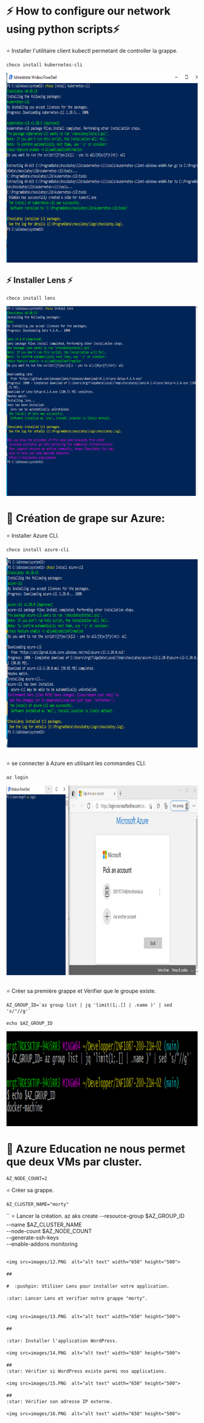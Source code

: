 # :zap: How to configure our network using python scripts:zap: 
:star: Installer l'utilitaire client kubectl permetant de controller la grappe. 
```
choco install kubernetes-cli
```
<img src=images/1.PNG  alt="alt text" width="650" height="500">

## :zap: Installer Lens :zap:

```
choco install lens
```
<img src=images/6.PNG  alt="alt text" width="650" height="500">


#  :pushpin: Création de grape sur Azure:

:star: Installer Azure CLI.
```
choco install azure-cli
```
<img src=images/7.PNG  alt="alt text" width="650" height="500">

##

:star: se connecter à Azure en utilisant les commandes CLI.

```
az login
```

<img src=images/8.PNG  alt="alt text" width="850" height="500">


##

:star: Créer sa première grappe et Vérifier que le groupe existe.

```
AZ_GROUP_ID=`az group list | jq 'limit(1;.[] | .name )' | sed 's/"//g'`

echo $AZ_GROUP_ID
```
<img src=images/11.PNG  alt="alt text" width="850" height="250">


##

#  :pushpin: Azure Education ne nous permet que deux VMs par cluster.

```
AZ_NODE_COUNT=2 
```

:star: Créer sa grappe.
```
AZ_CLUSTER_NAME="morty"
```
``
:star: Lancer la création.
az aks create --resource-group $AZ_GROUP_ID \
                --name $AZ_CLUSTER_NAME \
              --node-count $AZ_NODE_COUNT \
              --generate-ssh-keys \
              --enable-addons monitoring
```            

<img src=images/12.PNG  alt="alt text" width="650" height="500">

##

#  :pushpin: Utiliser Lens pour installer votre application.

:star: Lancer Lens et verifier notre grappe "morty".


<img src=images/13.PNG  alt="alt text" width="650" height="500">

##

:star: Installer l'application WordPress.

<img src=images/14.PNG  alt="alt text" width="650" height="500">

##
:star: Vérifier si WordPress existe parmi nos applications.

<img src=images/15.PNG  alt="alt text" width="650" height="500">

##
:star: Vérifier son adresse IP externe.

<img src=images/16.PNG  alt="alt text" width="650" height="500">



